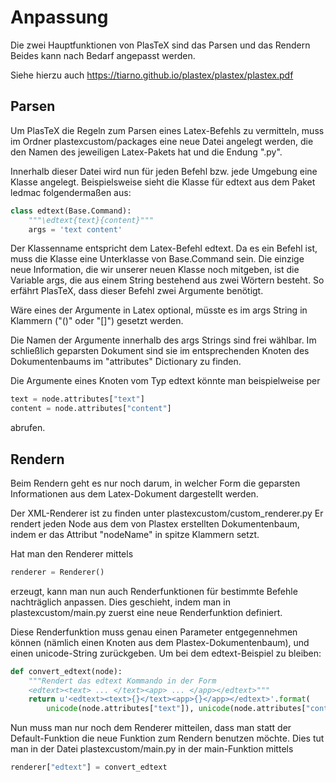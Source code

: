 # Anpassung

Die zwei Hauptfunktionen von PlasTeX sind das Parsen und das Rendern
Beides kann nach Bedarf angepasst werden.

Siehe hierzu auch https://tiarno.github.io/plastex/plastex/plastex.pdf

## Parsen

Um PlasTeX die Regeln zum Parsen eines Latex-Befehls zu vermitteln, muss im Ordner 
plastexcustom/packages eine neue Datei angelegt werden, die den Namen des jeweiligen Latex-Pakets
hat und die Endung ".py".

Innerhalb dieser Datei wird nun für jeden Befehl bzw. jede Umgebung eine Klasse angelegt.
Beispielsweise sieht die Klasse für edtext aus dem Paket ledmac folgendermaßen aus:

```python
class edtext(Base.Command):
    """\edtext{text}{content}"""
    args = 'text content'
```

Der Klassenname entspricht dem Latex-Befehl edtext. Da es ein Befehl ist, muss die Klasse eine
Unterklasse von Base.Command sein.
Die einzige neue Information, die wir unserer neuen Klasse noch mitgeben, ist die Variable args,
die aus einem String bestehend aus zwei Wörtern besteht.
So erfährt PlasTeX, dass dieser Befehl zwei Argumente benötigt.

Wäre eines der Argumente in Latex optional, müsste es im args String in Klammern ("()" oder "[]")
gesetzt werden.

Die Namen der Argumente innerhalb des args Strings sind frei wählbar. Im schließlich geparsten
Dokument sind sie im entsprechenden Knoten des Dokumentenbaums im "attributes" Dictionary zu finden.

Die Argumente eines Knoten vom Typ edtext könnte man beispielweise per

```python
text = node.attributes["text"]
content = node.attributes["content"]
```

abrufen.


## Rendern

Beim Rendern geht es nur noch darum, in welcher Form die geparsten Informationen aus dem Latex-Dokument
dargestellt werden.

Der XML-Renderer ist zu finden unter plastexcustom/custom_renderer.py
Er rendert jeden Node aus dem von Plastex erstellten Dokumentenbaum, indem er das Attribut
"nodeName" in spitze Klammern setzt.

Hat man den Renderer mittels

```python
renderer = Renderer()
```

erzeugt, kann man nun auch Renderfunktionen für bestimmte Befehle nachträglich anpassen.
Dies geschieht, indem man in plastexcustom/main.py zuerst eine neue Renderfunktion definiert.

Diese Renderfunktion muss genau einen Parameter entgegennehmen können (nämlich einen Knoten aus dem
Plastex-Dokumentenbaum), und einen unicode-String zurückgeben.
Um bei dem edtext-Beispiel zu bleiben:

```python
def convert_edtext(node):
    """Rendert das edtext Kommando in der Form 
    <edtext><text> ... </text><app> ... </app></edtext>"""
    return u'<edtext><text>{}</text><app>{}</app></edtext>'.format(
        unicode(node.attributes["text"]), unicode(node.attributes["content"]))
```

Nun muss man nur noch dem Renderer mitteilen, dass man statt der Default-Funktion die neue Funktion
zum Rendern benutzen möchte.
Dies tut man in der Datei plastexcustom/main.py in der main-Funktion mittels

```python
renderer["edtext"] = convert_edtext
```
